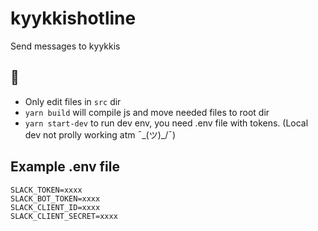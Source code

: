 # kyykkishotline
Send messages to kyykkis

## 🍍
* Only edit files in `src` dir
* `yarn build` will compile js and move needed files to root dir
* `yarn start-dev` to run dev env, you need .env file with tokens. (Local dev not prolly working atm ¯\_(ツ)_/¯)

## Example .env file
```
SLACK_TOKEN=xxxx
SLACK_BOT_TOKEN=xxxx
SLACK_CLIENT_ID=xxxx
SLACK_CLIENT_SECRET=xxxx
```
